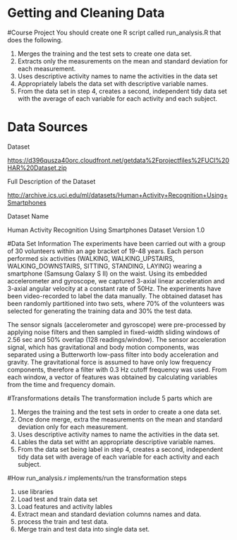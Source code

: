 # Getting and Cleaning Data
#Course Project 
You should create one R script called run_analysis.R that does the following.

1. Merges the training and the test sets to create one data set.
2. Extracts only the measurements on the mean and standard deviation for each measurement.
3. Uses descriptive activity names to name the activities in the data set
4. Appropriately labels the data set with descriptive variable names.
5. From the data set in step 4, creates a second, independent tidy data set with the average of each variable for each activity and each subject.


# Data Sources 
Dataset

https://d396qusza40orc.cloudfront.net/getdata%2Fprojectfiles%2FUCI%20HAR%20Dataset.zip


Full Description of the Dataset

http://archive.ics.uci.edu/ml/datasets/Human+Activity+Recognition+Using+Smartphones


Dataset Name 

Human Activity Recognition Using Smartphones Dataset Version 1.0


#Data Set Information
The experiments have been carried out with a group of 30 volunteers within an age bracket of 19-48 years. Each person performed six activities (WALKING, WALKING_UPSTAIRS, WALKING_DOWNSTAIRS, SITTING, STANDING, LAYING) wearing a smartphone (Samsung Galaxy S II) on the waist. Using its embedded accelerometer and gyroscope, we captured 3-axial linear acceleration and 3-axial angular velocity at a constant rate of 50Hz. The experiments have been video-recorded to label the data manually. The obtained dataset has been randomly partitioned into two sets, where 70% of the volunteers was selected for generating the training data and 30% the test data. 

The sensor signals (accelerometer and gyroscope) were pre-processed by applying noise filters and then sampled in fixed-width sliding windows of 2.56 sec and 50% overlap (128 readings/window). The sensor acceleration signal, which has gravitational and body motion components, was separated using a Butterworth low-pass filter into body acceleration and gravity. The gravitational force is assumed to have only low frequency components, therefore a filter with 0.3 Hz cutoff frequency was used. From each window, a vector of features was obtained by calculating variables from the time and frequency domain.



#Transformations details
The transformation include 5 parts which are

1. Merges the training and the test sets in order to create a one data set.
2. Once done merge, extra the measurements on the mean and standard deviation only for each measurement.
3. Uses descriptive activity names to name the activities in the data set.
4. Lables the data set witht an appropriate descriptive variable names.
5. From the data set being label in step 4, creates a second, independent tidy data set with average of each variable for each activity and each subject. 


#How run_analysis.r implements/run the transformation steps

1. use libraries
2. Load test and train data set
3. Load features and activity lables
4. Extract mean and standard deviation columns names and data.
5. process the train and test data. 
6. Merge train and test data into single data set. 

